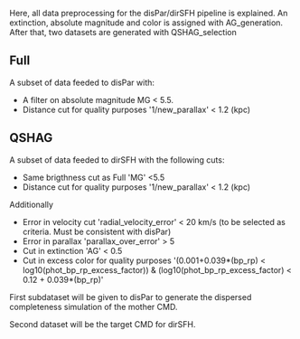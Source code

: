 Here, all data preprocessing for the disPar/dirSFH pipeline is explained.
An extinction, absolute magnitude and color is assigned with AG_generation. 
After that, two datasets are generated with QSHAG_selection

## Full
A subset of data feeded to disPar with:
- A filter on absolute magnitude MG < 5.5.
- Distance cut for quality purposes '1/new_parallax' < 1.2 (kpc)

## QSHAG
A subset of data feeded to dirSFH with the following cuts:
- Same brigthness cut as Full 'MG' <5.5
- Distance cut for quality purposes '1/new_parallax' < 1.2 (kpc)
  
Additionally

- Error in velocity cut 'radial_velocity_error' < 20 km/s (to be selected as criteria. Must be consistent with disPar)
- Error in parallax 'parallax_over_error' > 5
- Cut in extinction 'AG' < 0.5
- Cut in excess color for quality purposes
  '(0.001+0.039*(bp_rp) < log10(phot_bp_rp_excess_factor)) & (log10(phot_bp_rp_excess_factor) < 0.12 + 0.039*(bp_rp)'

First subdataset will be given to disPar to generate the dispersed completeness simulation of the mother CMD.

Second dataset will be the target CMD for dirSFH.

